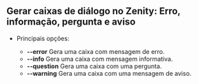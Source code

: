 ## Gerar caixas de diálogo no Zenity: Erro, informação, pergunta e aviso

* Principais opções:

  - **--error** Gera uma caixa com mensagem de erro.
  - **--info** Gera uma caixa com mensagem informativa.
  - **--question** Gera uma caixa com uma pergunta.
  - **--warning** Gera uma caixa com uma mensagem de aviso.

